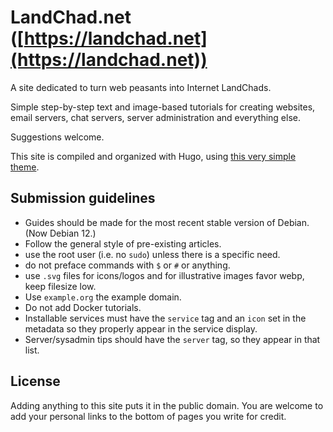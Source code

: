 # LandChad.net ([https://landchad.net](https://landchad.net))

A site dedicated to turn web peasants into Internet LandChads.

Simple step-by-step text and image-based tutorials for creating websites, email servers, chat servers, server administration and everything else.

Suggestions welcome.

This site is compiled and organized with Hugo, using [this very simple theme](https://github.com/lukesmithxyz/lugo).

## Submission guidelines

- Guides should be made for the most recent stable version of Debian. (Now Debian 12.)
- Follow the general style of pre-existing articles.
- use the root user (i.e. no `sudo`) unless there is a specific need.
- do not preface commands with `$` or `#` or anything.
- use `.svg` files for icons/logos and for illustrative images favor webp, keep filesize low.
- Use `example.org` the example domain.
- Do not add Docker tutorials.
- Installable services must have the `service` tag and an `icon` set in the metadata so they properly appear in the service display.
- Server/sysadmin tips should have the `server` tag, so they appear in that list.

## License

Adding anything to this site puts it in the public domain. You are welcome to add your personal links to the bottom of pages you write for credit.
